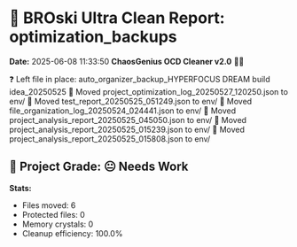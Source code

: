 # 🧹 BROski Ultra Clean Report: optimization_backups
**Date:** 2025-06-08 11:33:50
**ChaosGenius OCD Cleaner v2.0** 🧠💜

❓ Left file in place: auto_organizer_backup_HYPERFOCUS DREAM build idea_20250525
📁 Moved project_optimization_log_20250527_120250.json to env/
📁 Moved test_report_20250525_051249.json to env/
📁 Moved file_organization_log_20250524_024441.json to env/
📁 Moved project_analysis_report_20250525_045050.json to env/
📁 Moved project_analysis_report_20250525_015239.json to env/
📁 Moved project_analysis_report_20250525_015808.json to env/

## 🧠 Project Grade: 😐 Needs Work
**Stats:**
- Files moved: 6
- Protected files: 0
- Memory crystals: 0
- Cleanup efficiency: 100.0%